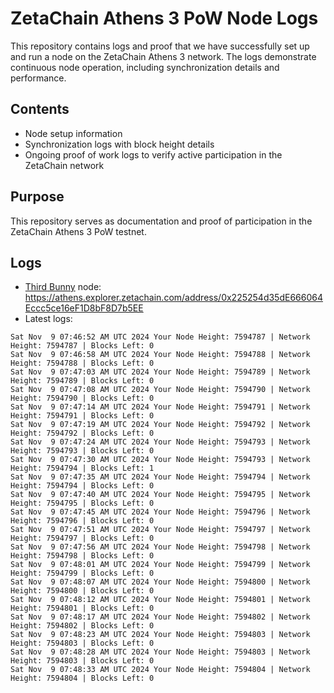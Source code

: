 # ZetaChain Athens 3 PoW Node Logs
This repository contains logs and proof that we have successfully set up and run a node on the ZetaChain Athens 3 network. The logs demonstrate continuous node operation, including synchronization details and performance.

## Contents
- Node setup information
- Synchronization logs with block height details
- Ongoing proof of work logs to verify active participation in the ZetaChain network

## Purpose
This repository serves as documentation and proof of participation in the ZetaChain Athens 3 PoW testnet.

## Logs

- [Third Bunny](https://thirdbunny.xyz/) node: https://athens.explorer.zetachain.com/address/0x225254d35dE666064Eccc5ce16eF1D8bF8D7b5EE
- Latest logs:
```
Sat Nov  9 07:46:52 AM UTC 2024 Your Node Height: 7594787 | Network Height: 7594787 | Blocks Left: 0
Sat Nov  9 07:46:58 AM UTC 2024 Your Node Height: 7594788 | Network Height: 7594788 | Blocks Left: 0
Sat Nov  9 07:47:03 AM UTC 2024 Your Node Height: 7594789 | Network Height: 7594789 | Blocks Left: 0
Sat Nov  9 07:47:08 AM UTC 2024 Your Node Height: 7594790 | Network Height: 7594790 | Blocks Left: 0
Sat Nov  9 07:47:14 AM UTC 2024 Your Node Height: 7594791 | Network Height: 7594791 | Blocks Left: 0
Sat Nov  9 07:47:19 AM UTC 2024 Your Node Height: 7594792 | Network Height: 7594792 | Blocks Left: 0
Sat Nov  9 07:47:24 AM UTC 2024 Your Node Height: 7594793 | Network Height: 7594793 | Blocks Left: 0
Sat Nov  9 07:47:30 AM UTC 2024 Your Node Height: 7594793 | Network Height: 7594794 | Blocks Left: 1
Sat Nov  9 07:47:35 AM UTC 2024 Your Node Height: 7594794 | Network Height: 7594794 | Blocks Left: 0
Sat Nov  9 07:47:40 AM UTC 2024 Your Node Height: 7594795 | Network Height: 7594795 | Blocks Left: 0
Sat Nov  9 07:47:45 AM UTC 2024 Your Node Height: 7594796 | Network Height: 7594796 | Blocks Left: 0
Sat Nov  9 07:47:51 AM UTC 2024 Your Node Height: 7594797 | Network Height: 7594797 | Blocks Left: 0
Sat Nov  9 07:47:56 AM UTC 2024 Your Node Height: 7594798 | Network Height: 7594798 | Blocks Left: 0
Sat Nov  9 07:48:01 AM UTC 2024 Your Node Height: 7594799 | Network Height: 7594799 | Blocks Left: 0
Sat Nov  9 07:48:07 AM UTC 2024 Your Node Height: 7594800 | Network Height: 7594800 | Blocks Left: 0
Sat Nov  9 07:48:12 AM UTC 2024 Your Node Height: 7594801 | Network Height: 7594801 | Blocks Left: 0
Sat Nov  9 07:48:17 AM UTC 2024 Your Node Height: 7594802 | Network Height: 7594802 | Blocks Left: 0
Sat Nov  9 07:48:23 AM UTC 2024 Your Node Height: 7594803 | Network Height: 7594803 | Blocks Left: 0
Sat Nov  9 07:48:28 AM UTC 2024 Your Node Height: 7594803 | Network Height: 7594803 | Blocks Left: 0
Sat Nov  9 07:48:33 AM UTC 2024 Your Node Height: 7594804 | Network Height: 7594804 | Blocks Left: 0
```
